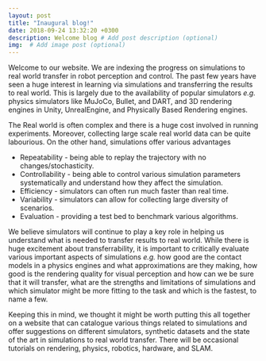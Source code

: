 ```yaml
---
layout: post
title: "Inaugural blog!"
date: 2018-09-24 13:32:20 +0300
description: Welcome blog # Add post description (optional)
img:  # Add image post (optional)
---
```


Welcome to our website. We are indexing the progress on simulations to real world transfer in robot perception and control. The past few years have seen a huge interest in learning via simulations and transferring the results to real world. This is largely due to the availability of popular simulators *e.g.* physics simulators like MuJoCo, Bullet, and DART, and 3D rendering engines in Unity, UnrealEngine, and Physically Based Rendering engines.

The Real world is often complex and there is a huge cost involved in running experiments. Moreover, collecting large scale real world data can be quite labourious. On the other hand, simulations offer various advantages

* Repeatability - being able to replay the trajectory with no changes/stochasticity.
* Controllability - being able to control various simulation parameters systematically and understand how they affect the simulation. 
* Efficiency - simulators can often run much faster than real time. 
* Variability - simulators can allow for collecting large diversity of scenarios.
* Evaluation - providing a test bed to benchmark various algorithms.


We believe simulators will continue to play a key role in helping us understand what is needed to transfer results to real world. While there is huge excitement about transferrability, it is important to critically evaluate various important aspects of simulations *e.g.* how good are the contact models in a physics engines and what approximations are they making, how good is the rendering quality for visual perception and how can we be sure that it will transfer, what are the strengths and limitations of simulations and which simulator might be more fitting to the task and which is the fastest, to name a few.

Keeping this in mind, we thought it might be worth putting this all together on a website that can catalogue various things related to simulations and offer suggestions on different simulators, synthetic datasets and the state of the art in simulations to real world transfer. There will be occasional tutorials on rendering, physics, robotics, hardware, and SLAM.



<!--{% highlight ruby %}
def print_hi(name)
  puts "Hi, #{name}"
end
print_hi('Tom')
#=> prints 'Hi, Tom' to STDOUT.
{% endhighlight %}

-->